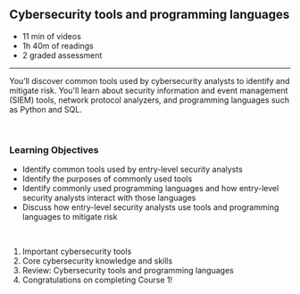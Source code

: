 ## Cybersecurity tools and programming languages

- 11 min of videos
- 1h 40m of readings
- 2 graded assessment

<hr>

You’ll discover common tools used by cybersecurity analysts to identify and mitigate risk. You'll learn about security information and event management (SIEM) tools, network protocol analyzers, and programming languages such as Python and SQL.

<br>

### Learning Objectives

- Identify common tools used by entry-level security analysts
- Identify the purposes of commonly used tools
- Identify commonly used programming languages and how entry-level security analysts interact with those languages
- Discuss how entry-level security analysts use tools and programming languages to mitigate risk

<br>

1. Important cybersecurity tools
2. Core cybersecurity knowledge and skills
3. Review: Cybersecurity tools and programming languages
4. Congratulations on completing Course 1!
